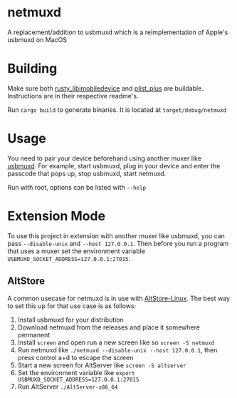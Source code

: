 # netmuxd

A replacement/addition to usbmuxd which is a reimplementation of Apple's usbmuxd on MacOS

# Building
Make sure both [rusty_libimobiledevice](https://github.com/jkcoxson/rusty_libimobiledevice) and [plist_plus](https://github.com/jkcoxson/plist_plus) are buildable. Instructions are in their respective readme's.

Run ``cargo build`` to generate binaries. It is located at ``target/debug/netmuxd``

# Usage
You need to pair your device beforehand using another muxer like [usbmuxd](https://github.com/libimobiledevice/usbmuxd).
For example, start usbmuxd, plug in your device and enter the passcode that pops up, stop usbmuxd, start netmuxd.

Run with root, options can be listed with ``--help``

# Extension Mode
To use this project in extension with another muxer like usbmuxd, you can pass ``--disable-unix`` and ``--host 127.0.0.1``.
Then before you run a program that uses a muxer set the environment variable ``USBMUXD_SOCKET_ADDRESS=127.0.0.1:27015``.

## AltStore
A common usecase for netmuxd is in use with [AltStore-Linux](https://github.com/NyaMisty/AltStore-Linux). 
The best way to set this up for that use case is as follows:
1. Install usbmuxd for your distribution
2. Download netmuxd from the releases and place it somewhere permanent
3. Install ``screen`` and open run a new screen like so ``screen -S netmuxd``
4. Run netmuxd like ``./netmuxd --disable-unix --host 127.0.0.1``, then press control a+d to escape the screen
5. Start a new screen for AltServer like ``screen -S altserver``
6. Set the environment variable like ``export USBMUXD_SOCKET_ADDRESS=127.0.0.1:27015``
7. Run AltServer ``./AltServer-x86_64``
